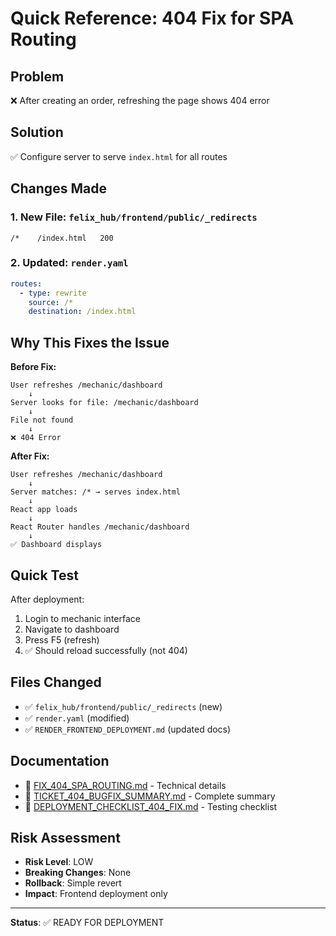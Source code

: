 # Quick Reference: 404 Fix for SPA Routing

## Problem
❌ After creating an order, refreshing the page shows 404 error

## Solution  
✅ Configure server to serve `index.html` for all routes

## Changes Made

### 1. New File: `felix_hub/frontend/public/_redirects`
```
/*    /index.html   200
```

### 2. Updated: `render.yaml`
```yaml
routes:
  - type: rewrite
    source: /*
    destination: /index.html
```

## Why This Fixes the Issue

**Before Fix:**
```
User refreshes /mechanic/dashboard
    ↓
Server looks for file: /mechanic/dashboard
    ↓
File not found
    ↓
❌ 404 Error
```

**After Fix:**
```
User refreshes /mechanic/dashboard
    ↓
Server matches: /* → serves index.html
    ↓
React app loads
    ↓
React Router handles /mechanic/dashboard
    ↓
✅ Dashboard displays
```

## Quick Test

After deployment:
1. Login to mechanic interface
2. Navigate to dashboard
3. Press F5 (refresh)
4. ✅ Should reload successfully (not 404)

## Files Changed
- ✅ `felix_hub/frontend/public/_redirects` (new)
- ✅ `render.yaml` (modified)
- ✅ `RENDER_FRONTEND_DEPLOYMENT.md` (updated docs)

## Documentation
- 📄 [FIX_404_SPA_ROUTING.md](./FIX_404_SPA_ROUTING.md) - Technical details
- 📄 [TICKET_404_BUGFIX_SUMMARY.md](./TICKET_404_BUGFIX_SUMMARY.md) - Complete summary
- 📄 [DEPLOYMENT_CHECKLIST_404_FIX.md](./DEPLOYMENT_CHECKLIST_404_FIX.md) - Testing checklist

## Risk Assessment
- **Risk Level**: LOW
- **Breaking Changes**: None
- **Rollback**: Simple revert
- **Impact**: Frontend deployment only

---

**Status**: ✅ READY FOR DEPLOYMENT
